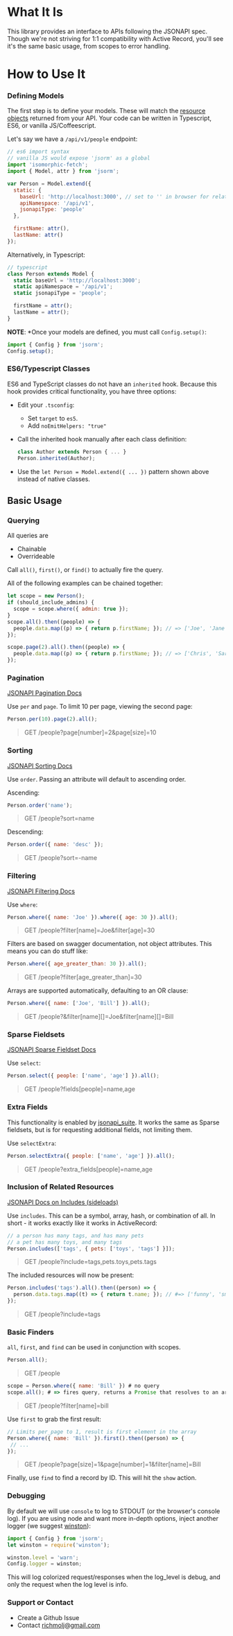 # What It Is

This library provides an interface to APIs following the JSONAPI spec. Though we're not striving for 1:1 compatibility with Active Record, you'll see it's the same basic usage, from scopes to error handling.

# How to Use It

### Defining Models

The first step is to define your models. These will match the [resource objects](http://jsonapi.org/format/#document-resource-objects) returned from your API. Your code can be written in Typescript, ES6, or vanilla JS/Coffeescript.

Let's say we have a `/api/v1/people` endpoint:

```js
// es6 import syntax
// vanilla JS would expose 'jsorm' as a global
import 'isomorphic-fetch';
import { Model, attr } from 'jsorm';

var Person = Model.extend({
  static: {
    baseUrl: 'http://localhost:3000', // set to '' in browser for relative URLs
    apiNamespace: '/api/v1',
    jsonapiType: 'people'
  },

  firstName: attr(),
  lastName: attr()
});
```

Alternatively, in Typescript:

```ts
// typescript
class Person extends Model {
  static baseUrl = 'http://localhost:3000';
  static apiNamespace = '/api/v1';
  static jsonapiType = 'people';

  firstName = attr();
  lastName = attr();
}
```

**NOTE**: *Once your models are defined, you must call `Config.setup()`:

```js
import { Config } from 'jsorm';
Config.setup();
```

### ES6/Typescript Classes

ES6 and TypeScript classes do not have an `inherited` hook. Because this hook provides critical functionality, you have three options:

* Edit your `.tsconfig`:
  * Set `target` to `es5`.
  * Add `noEmitHelpers: "true"`
  
* Call the inherited hook manually after each class definition:
  ```ts
  class Author extends Person { ... }
  Person.inherited(Author);
  ```
  
* Use the `let Person = Model.extend({ ... })` pattern shown above instead of native classes.

## Basic Usage

### Querying

All queries are

* Chainable
* Overrideable

Call `all()`, `first()`, or `find()` to actually fire the query.

All of the following examples can be chained together:

```js
let scope = new Person();
if (should_include_admins) {
  scope = scope.where({ admin: true });
}
scope.all().then((people) => {
  people.data.map((p) => { return p.firstName; }); // => ['Joe', 'Jane', 'Bill']
});

scope.page(2).all().then((people) => {
  people.data.map((p) => { return p.firstName; }); // => ['Chris', 'Sarah', 'Ben']
});
```

### Pagination

[JSONAPI Pagination Docs](http://jsonapi.org/format/#fetching-pagination)

Use `per` and `page`. To limit 10 per page, viewing the second page:

```js
Person.per(10).page(2).all();
```

> GET /people?page[number]=2&page[size]=10

### Sorting

[JSONAPI Sorting Docs](http://jsonapi.org/format/#fetching-sorting)

Use `order`. Passing an attribute will default to ascending order.

Ascending:

```js
Person.order('name');
```

> GET /people?sort=name

Descending:

```js
Person.order({ name: 'desc' });
```

> GET /people?sort=-name

### Filtering

[JSONAPI Filtering Docs](http://jsonapi.org/format/#fetching-filtering)

Use `where`:

```js
Person.where({ name: 'Joe' }).where({ age: 30 }).all();
```

> GET /people?filter[name]=Joe&filter[age]=30

Filters are based on swagger documentation, not object attributes. This means you can do stuff like:

```js
Person.where({ age_greater_than: 30 }).all();
```

> GET /people?filter[age_greater_than]=30

Arrays are supported automatically, defaulting to an OR clause:

```js
Person.where({ name: ['Joe', 'Bill'] }).all();
```

> GET /people?&filter[name][]=Joe&filter[name][]=Bill

### Sparse Fieldsets

[JSONAPI Sparse Fieldset Docs](http://jsonapi.org/format/#fetching-sparse-fieldsets)

Use `select`:

```js
Person.select({ people: ['name', 'age'] }).all();
```

> GET /people?fields[people]=name,age

### Extra Fields

This functionality is enabled by [jsonapi_suite](https://jsonapi-suite.github.io/jsonapi_suite). It works the same as Sparse fieldsets, but is for requesting additional fields, not limiting them.

Use `selectExtra`:

```js
Person.selectExtra({ people: ['name', 'age'] }).all();
```

> GET /people?extra_fields[people]=name,age

### Inclusion of Related Resources

[JSONAPI Docs on Includes (sideloads)](http://jsonapi.org/format/#fetching-includes)

Use `includes`. This can be a symbol, array, hash, or combination of all. In short - it works exactly like it works in ActiveRecord:

```js
// a person has many tags, and has many pets
// a pet has many toys, and many tags
Person.includes(['tags', { pets: ['toys', 'tags'] }]);
```

> GET /people?include=tags,pets.toys,pets.tags

The included resources will now be present:

```js
Person.includes('tags').all().then((person) => {
  person.data.tags.map((t) => { return t.name; }); // #=> ['funny', 'smart']
});
```

> GET /people?include=tags

### Basic Finders

`all`, `first`, and `find` can be used in conjunction with scopes.

```js
Person.all();
```

> GET /people

```js
scope = Person.where({ name: 'Bill' }) # no query
scope.all(); # => fires query, returns a Promise that resolves to an array of Person objects
```

> GET /people?filter[name]=bill

Use `first` to grab the first result:

```js
// Limits per_page to 1, result is first element in the array
Person.where({ name: 'Bill' }).first().then((person) => {
 // ...
});
```

> GET /people?page[size]=1&page[number]=1&filter[name]=Bill

Finally, use `find` to find a record by ID. This will hit the `show` action.

### Debugging

By default we will use `console` to log to STDOUT (or the browser's console log). If you are using node and want more in-depth options, inject another logger (we suggest [winston](https://github.com/winstonjs/winston)):

```js
import { Config } from 'jsorm';
let winston = require('winston');

winston.level = 'warn';
Config.logger = winston;
```

This will log colorized request/responses when the log_level is debug, and only the request when the log level is info.

### Support or Contact

* Create a Github Issue
* Contact richmolj@gmail.com
